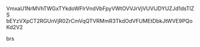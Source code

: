 VmxaU1NrMVhTWGxTYkdoWFlrVndVbFpyVWtOVVJrVjVUVlJDYUZJd1dsTlZS
bEYzVXpCT2RGUnVjR0ZrCmVqQTVRMmR3TkdOdVFUMEtDbkJtWVE9PQoKd2V2

brs